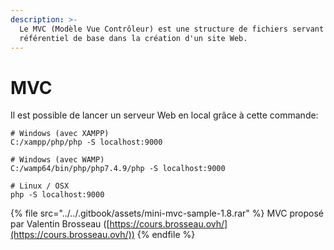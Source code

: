 ```yaml
---
description: >-
  Le MVC (Modèle Vue Contrôleur) est une structure de fichiers servant de
  référentiel de base dans la création d'un site Web.
---
```


# MVC

Il est possible de lancer un serveur Web en local grâce à cette commande:

```shell
# Windows (avec XAMPP)
C:/xampp/php/php -S localhost:9000

# Windows (avec WAMP)
C:/wamp64/bin/php/php7.4.9/php -S localhost:9000

# Linux / OSX
php -S localhost:9000
```

{% file src="../../.gitbook/assets/mini-mvc-sample-1.8.rar" %}
MVC proposé par Valentin Brosseau ([https://cours.brosseau.ovh/](https://cours.brosseau.ovh/))
{% endfile %}
